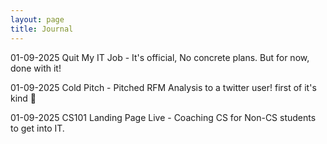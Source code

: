 ```yaml
---
layout: page
title: Journal
---
```


01-09-2025
Quit My IT Job - It's official, No concrete plans. But for now, done with it!

01-09-2025
Cold Pitch - Pitched RFM Analysis to a twitter user! first of it's kind :crossed_fingers:

01-09-2025
CS101 Landing Page Live - Coaching CS for Non-CS students to get into IT.